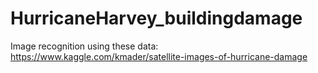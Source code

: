 # HurricaneHarvey_buildingdamage
Image recognition using these data: https://www.kaggle.com/kmader/satellite-images-of-hurricane-damage
